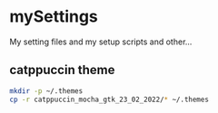 # mySettings
My setting files and my setup scripts and other...


## catppuccin theme
```sh
mkdir -p ~/.themes
cp -r catppuccin_mocha_gtk_23_02_2022/* ~/.themes
```
